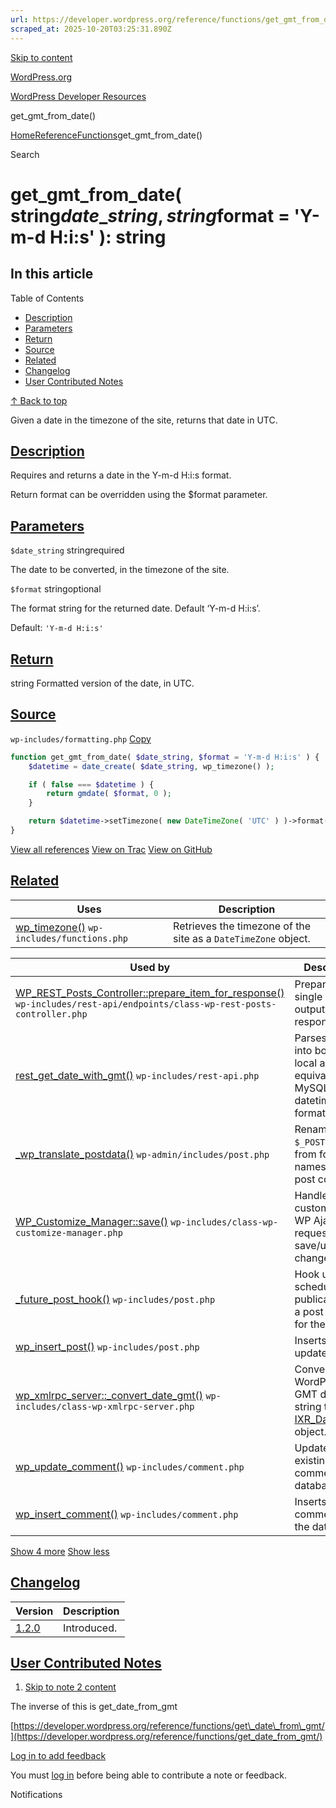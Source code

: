 ```yaml
---
url: https://developer.wordpress.org/reference/functions/get_gmt_from_date
scraped_at: 2025-10-20T03:25:31.890Z
---
```


[Skip to content](https://developer.wordpress.org/reference/functions/get_gmt_from_date/#wp--skip-link--target)

[WordPress.org](https://wordpress.org/)

[WordPress Developer Resources](https://developer.wordpress.org/)

get\_gmt\_from\_date()


[Home](https://developer.wordpress.org/)[Reference](https://developer.wordpress.org/reference/)[Functions](https://developer.wordpress.org/reference/functions/)get\_gmt\_from\_date()

Search

# get\_gmt\_from\_date( string$date\_string, string$format = 'Y-m-d H:i:s' ): string

## In this article

Table of Contents

- [Description](https://developer.wordpress.org/reference/functions/get_gmt_from_date/#description)
- [Parameters](https://developer.wordpress.org/reference/functions/get_gmt_from_date/#parameters)
- [Return](https://developer.wordpress.org/reference/functions/get_gmt_from_date/#return)
- [Source](https://developer.wordpress.org/reference/functions/get_gmt_from_date/#source)
- [Related](https://developer.wordpress.org/reference/functions/get_gmt_from_date/#related)
- [Changelog](https://developer.wordpress.org/reference/functions/get_gmt_from_date/#changelog)
- [User Contributed Notes](https://developer.wordpress.org/reference/functions/get_gmt_from_date/#user-contributed-notes)

[↑ Back to top](https://developer.wordpress.org/reference/functions/get_gmt_from_date/#wp--skip-link--target)

Given a date in the timezone of the site, returns that date in UTC.

## [Description](https://developer.wordpress.org/reference/functions/get_gmt_from_date/\#description)

Requires and returns a date in the Y-m-d H:i:s format.

Return format can be overridden using the $format parameter.

## [Parameters](https://developer.wordpress.org/reference/functions/get_gmt_from_date/\#parameters)

`$date_string` stringrequired

The date to be converted, in the timezone of the site.

`$format` stringoptional

The format string for the returned date. Default ‘Y-m-d H:i:s’.

Default: `'Y-m-d H:i:s'`

## [Return](https://developer.wordpress.org/reference/functions/get_gmt_from_date/\#return)

string Formatted version of the date, in UTC.

## [Source](https://developer.wordpress.org/reference/functions/get_gmt_from_date/\#source)

`wp-includes/formatting.php`
[Copy](https://developer.wordpress.org/reference/functions/get_gmt_from_date/#)

```php
function get_gmt_from_date( $date_string, $format = 'Y-m-d H:i:s' ) {
	$datetime = date_create( $date_string, wp_timezone() );

	if ( false === $datetime ) {
		return gmdate( $format, 0 );
	}

	return $datetime->setTimezone( new DateTimeZone( 'UTC' ) )->format( $format );
}

```

[View all references](https://developer.wordpress.org/reference/files/wp-includes/formatting.php/) [View on Trac](https://core.trac.wordpress.org/browser/tags/6.8.3/src/wp-includes/formatting.php#L3661) [View on GitHub](https://github.com/WordPress/wordpress-develop/blob/6.8.3/src/wp-includes/formatting.php#L3661-L3669)

## [Related](https://developer.wordpress.org/reference/functions/get_gmt_from_date/\#related)

| Uses | Description |
| --- | --- |
| [wp\_timezone()](https://developer.wordpress.org/reference/functions/wp_timezone/) `wp-includes/functions.php` | Retrieves the timezone of the site as a `DateTimeZone` object. |

| Used by | Description |
| --- | --- |
| [WP\_REST\_Posts\_Controller::prepare\_item\_for\_response()](https://developer.wordpress.org/reference/classes/wp_rest_posts_controller/prepare_item_for_response/) `wp-includes/rest-api/endpoints/class-wp-rest-posts-controller.php` | Prepares a single post output for response. |
| [rest\_get\_date\_with\_gmt()](https://developer.wordpress.org/reference/functions/rest_get_date_with_gmt/) `wp-includes/rest-api.php` | Parses a date into both its local and UTC equivalent, in MySQL datetime format. |
| [\_wp\_translate\_postdata()](https://developer.wordpress.org/reference/functions/_wp_translate_postdata/) `wp-admin/includes/post.php` | Renames `$_POST` data from form names to DB post columns. |
| [WP\_Customize\_Manager::save()](https://developer.wordpress.org/reference/classes/wp_customize_manager/save/) `wp-includes/class-wp-customize-manager.php` | Handles customize\_save WP Ajax request to save/update a changeset. |
| [\_future\_post\_hook()](https://developer.wordpress.org/reference/functions/_future_post_hook/) `wp-includes/post.php` | Hook used to schedule publication for a post marked for the future. |
| [wp\_insert\_post()](https://developer.wordpress.org/reference/functions/wp_insert_post/) `wp-includes/post.php` | Inserts or update a post. |
| [wp\_xmlrpc\_server::\_convert\_date\_gmt()](https://developer.wordpress.org/reference/classes/wp_xmlrpc_server/_convert_date_gmt/) `wp-includes/class-wp-xmlrpc-server.php` | Converts a WordPress GMT date string to an [IXR\_Date](https://developer.wordpress.org/reference/classes/ixr_date/) object. |
| [wp\_update\_comment()](https://developer.wordpress.org/reference/functions/wp_update_comment/) `wp-includes/comment.php` | Updates an existing comment in the database. |
| [wp\_insert\_comment()](https://developer.wordpress.org/reference/functions/wp_insert_comment/) `wp-includes/comment.php` | Inserts a comment into the database. |

[Show 4 more](https://developer.wordpress.org/reference/functions/get_gmt_from_date/#) [Show less](https://developer.wordpress.org/reference/functions/get_gmt_from_date/#)

## [Changelog](https://developer.wordpress.org/reference/functions/get_gmt_from_date/\#changelog)

| Version | Description |
| --- | --- |
| [1.2.0](https://developer.wordpress.org/reference/since/1.2.0/) | Introduced. |

## [User Contributed Notes](https://developer.wordpress.org/reference/functions/get_gmt_from_date/\#user-contributed-notes)

1. [Skip to note 2 content](https://developer.wordpress.org/reference/functions/get_gmt_from_date/#comment-content-3934)



The inverse of this is get\_date\_from\_gmt



[https://developer.wordpress.org/reference/functions/get\_date\_from\_gmt/](https://developer.wordpress.org/reference/functions/get_date_from_gmt/)





[Log in to add feedback](https://login.wordpress.org/?redirect_to=https%3A%2F%2Fdeveloper.wordpress.org%2Freference%2Ffunctions%2Fget_gmt_from_date%2F%3Freplytocom%3D3934%23feedback-editor-3934)


You must [log in](https://login.wordpress.org/?redirect_to=https%3A%2F%2Fdeveloper.wordpress.org%2Freference%2Ffunctions%2Fget_gmt_from_date%2F) before being able to contribute a note or feedback.

Notifications